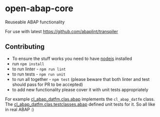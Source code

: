 # open-abap-core

Reuseable ABAP functionality

For use with latest https://github.com/abaplint/transpiler

## Contributing

- To ensure the stuff works you need to have [nodejs](https://nodejs.org/) installed
- run `npm install`
- to run linter - `npm run lint`
- to run tests - `npm run unit`
- to run all together - `npm test` (please beware that both linter and test should pass for PR to be accepted)
- to add new functionality please cover it with unit tests appropriately

For example [cl_abap_datfm.clas.abap](./src/date_time/cl_abap_datfm.clas.abap) implements the `cl_abap_datfm` class. The [cl_abap_datfm.clas.testclasses.abap](./src/date_time/cl_abap_datfm.clas.testclasses.abap) defined unit tests for it. So all like in real ABAP :)
